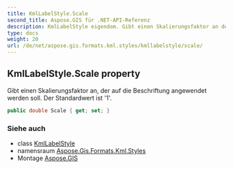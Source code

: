 ```yaml
---
title: KmlLabelStyle.Scale
second_title: Aspose.GIS für .NET-API-Referenz
description: KmlLabelStyle eigendom. Gibt einen Skalierungsfaktor an der auf die Beschriftung angewendet werden soll. Der Standardwert ist 1.
type: docs
weight: 20
url: /de/net/aspose.gis.formats.kml.styles/kmllabelstyle/scale/
---
```

## KmlLabelStyle.Scale property

Gibt einen Skalierungsfaktor an, der auf die Beschriftung angewendet werden soll. Der Standardwert ist '1'.

```csharp
public double Scale { get; set; }
```

### Siehe auch

* class [KmlLabelStyle](../)
* namensraum [Aspose.Gis.Formats.Kml.Styles](../../kmllabelstyle/)
* Montage [Aspose.GIS](../../../)


